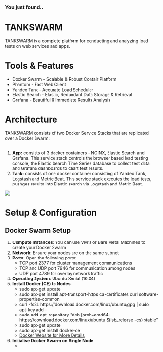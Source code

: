 <h3>You just found..</h3>
<h1>TANKSWARM</h1>
TANKSWARM is a complete platform for conducting and analyzing load tests on web services and apps.

<h1>Tools & Features</h1>
<ul>
  <li>Docker Swarm - Scalable & Robust Contair Platform</li>
  <li>Phantom - Fast Web Client</li>
  <li>Yandex Tank - Accurate Load Scheduler</li>
  <li>Elastic Search - Elastic, Redundant Data Storage & Retrieval</li>
  <li>Grafana - Beautiful & Immediate Results Analysis</li> 
</ul>

<h1>Architecture</h1>
TANKSWARM consists of two Docker Service Stacks that are replicated over a Docker Swarm:
<br/><br/>
<ol>
  <li><b>App:</b> consists of 3 docker containers - NGINX, Elastic Search and Grafana.  This service stack controls the browser based load testing console, the  Elastic Search Time Series database to collect test data and Grafana dashboards to chart test results.</li>
  <li><b>Tank:</b> consists of one docker container consisting of Yandex Tank, Logstash and Metric Beat.  This service stack executes the load tests, pushges results into Elastic search via Logstash and Metric Beat.</li>
</ol>

<img src="https://github.com/masterlau/tankswarm/blob/master/docs/architecture.jpg"/>

<h1>Setup & Configuration</h1>
<h2>Docker Swarm Setup</h2>
<ol>
  <li><b>Compute Instances</b>: You can use VM's or Bare Metal Machines to create your Docker Swarm</li>
  <li><b>Network</b>: Ensure your nodes are on the same subnet</li>
  <li><b>Ports</b>: Open the following ports:
     <ul>
       <li>TCP port 2377 for cluster management communications</li>
       <li>TCP and UDP port 7946 for communication among nodes</li>
       <li>UDP port 4789 for overlay network traffic</li>
    </ul>
  </li>
  <li><b>Operating System</b>: Ubuntu Xenial (16.04)</li>
  <li><b>Install Docker (CE) to Nodes</b>
      <ul>
        <li>sudo apt-get update</li>
        <li>sudo apt-get install apt-transport-https ca-certificates curl software-properties-common</li>
        <li>curl -fsSL https://download.docker.com/linux/ubuntu/gpg | sudo apt-key add -</li>
        <li>sudo add-apt-repository "deb [arch=amd64] https://download.docker.com/linux/ubuntu $(lsb_release -cs) stable"</li>
        <li>sudo apt-get update</li>
        <li>sudo apt-get install docker-ce</li>
        <li><a href="https://docs.docker.com/install/linux/docker-ce/ubuntu/" target="_blank">Docker Website for More Details</a></li>
      </ul>
  </li>
  <li><b>Initialise Docker Swarm on Single Node</b>
    <ul>
      <li></li>
    </ul>
  </li>
</ol>

